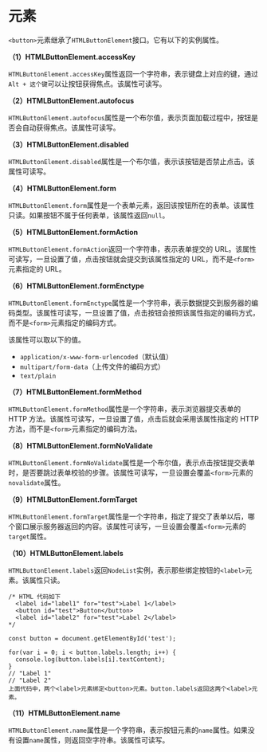 # 元素

`<button>`元素继承了`HTMLButtonElement`接口。它有以下的实例属性。

**（1）HTMLButtonElement.accessKey**

`HTMLButtonElement.accessKey`属性返回一个字符串，表示键盘上对应的键，通过`Alt + 这个键`可以让按钮获得焦点。该属性可读写。

**（2）HTMLButtonElement.autofocus**

`HTMLButtonElement.autofocus`属性是一个布尔值，表示页面加载过程中，按钮是否会自动获得焦点。该属性可读写。

**（3）HTMLButtonElement.disabled**

`HTMLButtonElement.disabled`属性是一个布尔值，表示该按钮是否禁止点击。该属性可读写。

**（4）HTMLButtonElement.form**

`HTMLButtonElement.form`属性是一个表单元素，返回该按钮所在的表单。该属性只读。如果按钮不属于任何表单，该属性返回`null`。

**（5）HTMLButtonElement.formAction**

`HTMLButtonElement.formAction`返回一个字符串，表示表单提交的 URL。该属性可读写，一旦设置了值，点击按钮就会提交到该属性指定的 URL，而不是`<form>`元素指定的 URL。

**（6）HTMLButtonElement.formEnctype**

`HTMLButtonElement.formEnctype`属性是一个字符串，表示数据提交到服务器的编码类型。该属性可读写，一旦设置了值，点击按钮会按照该属性指定的编码方式，而不是`<form>`元素指定的编码方式。

该属性可以取以下的值。

- `application/x-www-form-urlencoded`（默认值）
- `multipart/form-data`（上传文件的编码方式）
- `text/plain`

**（7）HTMLButtonElement.formMethod**

`HTMLButtonElement.formMethod`属性是一个字符串，表示浏览器提交表单的 HTTP 方法。该属性可读写，一旦设置了值，点击后就会采用该属性指定的 HTTP 方法，而不是`<form>`元素指定的编码方法。

**（8）HTMLButtonElement.formNoValidate**

`HTMLButtonElement.formNoValidate`属性是一个布尔值，表示点击按钮提交表单时，是否要跳过表单校验的步骤。该属性可读写，一旦设置会覆盖`<form>`元素的`novalidate`属性。

**（9）HTMLButtonElement.formTarget**

`HTMLButtonElement.formTarget`属性是一个字符串，指定了提交了表单以后，哪个窗口展示服务器返回的内容。该属性可读写，一旦设置会覆盖`<form>`元素的`target`属性。

**（10）HTMLButtonElement.labels**

`HTMLButtonElement.labels`返回`NodeList`实例，表示那些绑定按钮的`<label>`元素。该属性只读。

```
/* HTML 代码如下
  <label id="label1" for="test">Label 1</label>
  <button id="test">Button</button>
  <label id="label2" for="test">Label 2</label>
*/

const button = document.getElementById('test');

for(var i = 0; i < button.labels.length; i++) {
  console.log(button.labels[i].textContent);
}
// "Label 1"
// "Label 2"
上面代码中，两个<label>元素绑定<button>元素。button.labels返回这两个<label>元素。
```

**（11）HTMLButtonElement.name**

`HTMLButtonElement.name`属性是一个字符串，表示按钮元素的`name`属性。如果没有设置`name`属性，则返回空字符串。该属性可读写。